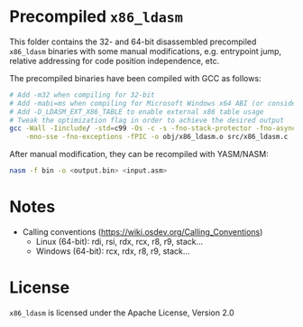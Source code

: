 # Precompiled `x86_ldasm`

This folder contains the 32- and 64-bit disassembled precompiled `x86_ldasm` binaries with some manual modifications, e.g. entrypoint jump, relative addressing for code position independence, etc.

The precompiled binaries have been compiled with GCC as follows: 

```bash
# Add -m32 when compiling for 32-bit
# Add -mabi=ms when compiling for Microsoft Windows x64 ABI (or consider using __attribute__((ms_abi)))
# Add -D_LDASM_EXT_X86_TABLE to enable external x86 table usage
# Tweak the optimization flag in order to achieve the desired output
gcc -Wall -Iinclude/ -std=c99 -Os -c -s -fno-stack-protector -fno-asynchronous-unwind-tables \
    -mno-sse -fno-exceptions -fPIC -o obj/x86_ldasm.o src/x86_ldasm.c
```

After manual modification, they can be recompiled with YASM/NASM:

```bash
nasm -f bin -o <output.bin> <input.asm>
```

# Notes

- Calling conventions (https://wiki.osdev.org/Calling_Conventions)
    - Linux (64-bit): rdi, rsi, rdx, rcx, r8, r9, stack...
    - Windows (64-bit): rcx, rdx, r8, r9, stack...

# License

`x86_ldasm` is licensed under the Apache License, Version 2.0
